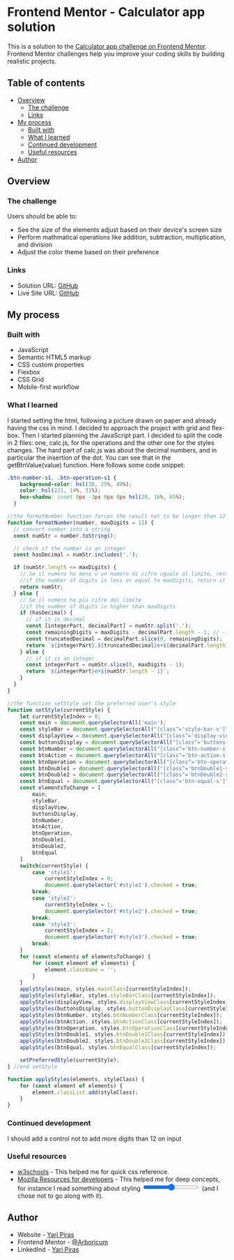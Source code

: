 # Frontend Mentor - Calculator app solution

This is a solution to the [Calculator app challenge on Frontend Mentor](https://www.frontendmentor.io/challenges/calculator-app-9lteq5N29). Frontend Mentor challenges help you improve your coding skills by building realistic projects. 

## Table of contents

- [Overview](#overview)
  - [The challenge](#the-challenge)
  - [Links](#links)
- [My process](#my-process)
  - [Built with](#built-with)
  - [What I learned](#what-i-learned)
  - [Continued development](#continued-development)
  - [Useful resources](#useful-resources)
- [Author](#author)

## Overview

### The challenge

Users should be able to:

- See the size of the elements adjust based on their device's screen size
- Perform mathmatical operations like addition, subtraction, multiplication, and division
- Adjust the color theme based on their preference

### Links

- Solution URL: [GitHub](https://github.com/Arboricum/Calculator-FMChallenge)
- Live Site URL: [GitHub](https://arboricum.github.io/Calculator-FMChallenge/)

## My process

### Built with

- JavaScript
- Semantic HTML5 markup
- CSS custom properties
- Flexbox
- CSS Grid
- Mobile-first workflow

### What I learned

I started setting the html, following a picture drawn on paper and already having the css in mind.
I decided to approach the project with grid and flex-box.
Then I started planning the JavaScript part.
I decided to split the code in 2 files: one, calc.js, for the operations and the other one for the styles changes.
The hard part of calc.js was about the decimal numbers, and in particular the insertion of the dot. You can see that in the getBtnValue(value) function.
Here follows some code snippet:


```css
.btn-number-s1, .btn-operation-s1 {
    background-color: hsl(30, 25%, 89%);
    color: hsl(221, 14%, 31%);
    box-shadow: inset 0px -3px 0px 0px hsl(28, 16%, 65%);
  }
```
```js
//the formatNumber function forces the result not to be longer than 12 digits
function formatNumber(number, maxDigits = 12) {
  // convert number into a string
  const numStr = number.toString();

  // check if the number is an integer
  const hasDecimal = numStr.includes('.');

  if (numStr.length <= maxDigits) {
    // Se il numero ha meno o un numero di cifre uguale al limite, restituiscilo com'è
    //if the number of digits is less or equal to maxDigits, return it as it is
    return numStr;
  } else {
    // Se il numero ha più cifre del limite
    //if the number of digits is higher than maxDigits
    if (hasDecimal) {
      // if it is decimal
      const [integerPart, decimalPart] = numStr.split('.');
      const remainingDigits = maxDigits - decimalPart.length - 1; // -1 per il punto decimale
      const truncatedDecimal = decimalPart.slice(0, remainingDigits);
      return `${integerPart}.${truncatedDecimal}e+${decimalPart.length}`;
    } else {
      // if it is an integer
      const integerPart = numStr.slice(0, maxDigits - 1);
      return `${integerPart}e+${numStr.length - 1}`;
    }
  }
}

//the function setStyle set the preferred user's style
function setStyle(currentStyle) { 
    let currentStyleIndex = 0; 
    const main = document.querySelectorAll('main');
    const styleBar = document.querySelectorAll("[class^='style-bar-s']");
    const displayView = document.querySelectorAll("[class^='display-view-s']");
    const buttonsDisplay = document.querySelectorAll("[class^='buttons-display-s']");
    const btnNumber = document.querySelectorAll("[class^='btn-number-s']");
    const btnAction = document.querySelectorAll("[class^='btn-action-s']");
    const btnOperation = document.querySelectorAll("[class^='btn-operation-s']");
    const btnDouble1 = document.querySelectorAll("[class^='btnDouble1-s']");
    const btnDouble2 = document.querySelectorAll("[class^='btnDouble2-s']");
    const btnEqual = document.querySelectorAll("[class^='btn-equal-s']");
    const elementsToChange = [
        main, 
        styleBar, 
        displayView, 
        buttonsDisplay, 
        btnNumber, 
        btnAction, 
        btnOperation, 
        btnDouble1,
        btnDouble2,
        btnEqual
    ]
    switch(currentStyle) {
        case 'style1':
            currentStyleIndex = 0;
            document.querySelector('#style1').checked = true;
        break;
        case 'style2':
            currentStyleIndex = 1;
            document.querySelector('#style2').checked = true;
        break;
        case 'style3':
            currentStyleIndex = 2;
            document.querySelector('#style3').checked = true;
        break;
    }
    for (const elements of elementsToChange) {
        for (const element of elements) {
            element.className = '';
        }
    }
    applyStyles(main, styles.mainClass[currentStyleIndex]);
    applyStyles(styleBar, styles.styleBarClass[currentStyleIndex]);
    applyStyles(displayView, styles.displayViewClass[currentStyleIndex]);
    applyStyles(buttonsDisplay, styles.buttonDisplayClass[currentStyleIndex]);
    applyStyles(btnNumber, styles.btnNumberClass[currentStyleIndex]);
    applyStyles(btnAction, styles.btnActionClass[currentStyleIndex]);
    applyStyles(btnOperation, styles.btnOperationClass[currentStyleIndex]);
    applyStyles(btnDouble1, styles.btnDouble1Class[currentStyleIndex]);
    applyStyles(btnDouble2, styles.btnDouble2Class[currentStyleIndex]);
    applyStyles(btnEqual, styles.btnEqualClass[currentStyleIndex]);

    setPreferredStyle(currentStyle);    
} //end setStyle

function applyStyles(elements, styleClass) {
    for (const element of elements) {
        element.classList.add(styleClass);
    }
}
```

### Continued development

I should add a control not to add more digits than 12 on input

### Useful resources

- [w3schools](https://www.w3schools.com/) - This helped me for quick css reference.
- [Mozilla Resources for developers](https://developer.mozilla.org/en-US/) - This helped me for deep concepts, for instance I read something about styling <input type="range"> (and I chose not to go along with it).

## Author

- Website - [Yari Piras](https://www.yaripiras.it)
- Frontend Mentor - [@Arboricum](https://www.frontendmentor.io/profile/Arboricum)
- LinkedInd - [Yari Piras](https://www.linkedin.com/in/yari-piras-3300b31a4/)



